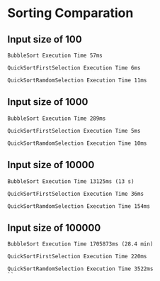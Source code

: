 # Sorting Comparation

## Input size of 100

```
BubbleSort Execution Time 57ms

QuickSortFirstSelection Execution Time 6ms

QuickSortRamdomSelection Execution Time 11ms
```

## Input size of 1000

```
BubbleSort Execution Time 289ms

QuickSortFirstSelection Execution Time 5ms

QuickSortRamdomSelection Execution Time 10ms
```

## Input size of 10000

```
BubbleSort Execution Time 13125ms (13 s)

QuickSortFirstSelection Execution Time 36ms

QuickSortRamdomSelection Execution Time 154ms
```

## Input size of 100000

```
BubbleSort Execution Time 1705873ms (28.4 min)

QuickSortFirstSelection Execution Time 220ms

QuickSortRamdomSelection Execution Time 3522ms
``
